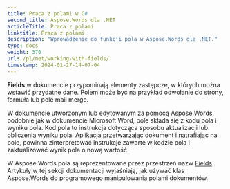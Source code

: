 ```yaml
---
title: Praca z polami w C#
second_title: Aspose.Words dla .NET
articleTitle: Praca z polami
linktitle: Praca z polami
description: "Wprowadzenie do funkcji pola w Aspose.Words dla .NET."
type: docs
weight: 370
url: /pl/net/working-with-fields/
timestamp: 2024-01-27-14-07-04
---
```


**Fields** w dokumencie przypominają elementy zastępcze, w których można wstawić przydatne dane. Polem może być na przykład odwołanie do strony, formuła lub pole mail merge.

W dokumencie utworzonym lub edytowanym za pomocą Aspose.Words, podobnie jak w dokumencie Microsoft Word, pole składa się z kodu pola i wyniku pola. Kod pola to instrukcja dotycząca sposobu aktualizacji lub obliczenia wyniku pola. Aplikacja przetwarzając dokument i natrafiając na pole, powinna zinterpretować instrukcje zawarte w kodzie pola i zaktualizować wynik pola o nową wartość.

W Aspose.Words pola są reprezentowane przez przestrzeń nazw [Fields](https://reference.aspose.com/words/net/aspose.words.fields/). Artykuły w tej sekcji dokumentacji wyjaśniają, jak używać klas Aspose.Words do programowego manipulowania polami dokumentów.
